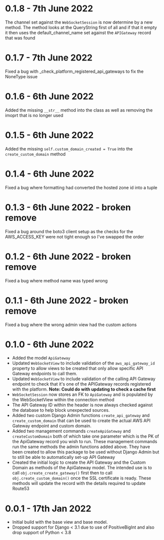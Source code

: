 # 0.1.8 - 7th June 2022
The channel set against the ```WebSocketSession``` is now determine by a new method.
The method looks at the QueryString first of all and if that it empty it then uses the default_channel_name set against
the ```APIGateway``` record that was found 

# 0.1.7 - 7th June 2022
Fixed a bug with _check_platform_registered_api_gateways to fix the NoneType issue

# 0.1.6 - 6th June 2022
Added the missing ```__str__``` method into the class as well as removing the imoprt that is no longer used

# 0.1.5 - 6th June 2022
Added the missing ```self.custom_domain_created = True``` into the ```create_custom_domain``` method

# 0.1.4 - 6th June 2022
Fixed a bug where formatting had converted the hosted zone id into a tuple 

# 0.1.3 - 6th June 2022 - **broken remove**
Fixed a bug around the boto3 client setup as the checks for the AWS_ACCESS_KEY were not tight enough so I've swapped 
the order 

# 0.1.2 - 6th June 2022 - **broken remove**
Fixed a bug where method name was typed wrong

# 0.1.1 - 6th June 2022 - **broken remove**
Fixed a bug where the wrong admin view had the custom actions

# 0.1.0 - 6th June 2022
- Added the model ```ApiGateway```
- Updated ```WebSocketView``` to include validation of the ```aws_api_gateway_id``` property to allow views to be
created that only allow specific API Gateway endpoints to call them.
- Updated ```WebSocketView``` to include validation of the calling API Gateway endpoint to check that it's one of the
APIGateway records registered with the platform. **Note: Could do with updating to check a cache first**
- ```WebSocketSession``` now stores an FK to ```ApiGateway``` and is populated by the WebSocketView within the 
connection method
- The API Gateway ID within the header is now always checked against the database to help block unexpected sources. 
- Added two custom Django Admin functions ```create_api_gateway``` and ```create_custom_domain``` that can be used to
create the actual AWS API Gateway endpoint and custom domain.
- Added two management commands ```createApiGateway``` and ```createCustomDomain``` both of which take one parameter
which is the PK of the ApiGateway record you wish to run. These management commands run the same methods the admin
functions added above. They have been created to allow this package to be used without Django Admin but to still be 
able to automatically set-up API Gateway
- Created the initial logic to create the API Gateway and the Custom Domain as methods of the ApiGateway model. The 
intended use is to call ```obj.create_create_gateway()``` first then to call ```obj.create_custom_domain()``` once 
the SSL certificate is ready. These methods will update the record with the details required to update Route53 

# 0.0.1 - 17th Jan 2022
- Initial build with the base view and base model.
- Dropped support for Django < 3.1 due to use of PositiveBigInt and also drop support of Python < 3.8 
